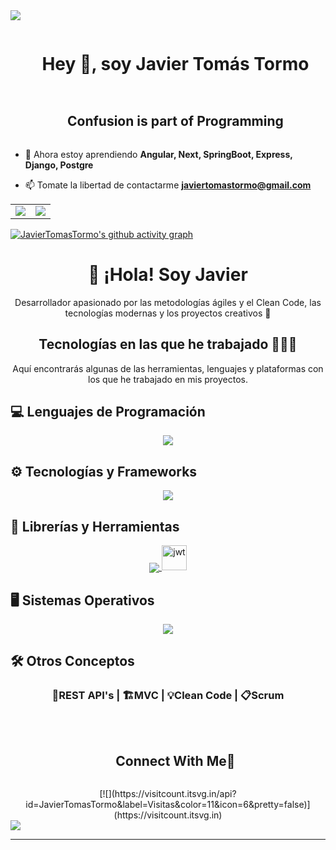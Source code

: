 
<div>
<!--horizontal divider(gradiant)-->
<img src="https://user-images.githubusercontent.com/73097560/115834477-dbab4500-a447-11eb-908a-139a6edaec5c.gif">

<!--h1 without bottom border-->
<div id="user-content-toc">
  <ul align="center">
    <summary><h1 style="display: inline-block">Hey 👋, soy Javier Tomás Tormo</h1></summary>
  </ul>
</div>


<!--h2 without bottom border-->
<div id="user-content-toc">
  <ul align="center">
    <summary><h2 style="display: inline-block">Confusion is part of Programming</h2></summary>
  </ul>
</div>


<!--Intro start-->
<!-- - 🔭 Ahora estoy aprendiendo **Prisma, TypeORM, Express, Angular 18** -->
- 🔭 Ahora estoy aprendiendo **Angular, Next, SpringBoot, Express, Django, Postgre**

- 📫 Tomate la libertad de contactarme **javiertomastormo@gmail.com**



<!--- stats & Trophy (start) -->
<p align="center">
  <!--- stats (start) -->
<table align="center">
<tr border="none">
<td width="50%" align="center">
  
  <!-- <img  align="center"  src="https://github-readme-stats.vercel.app/api?username=JavierTomasTormo&theme=dark&show_icons=true&count_private=true" /> -->
  <img align="center" src="https://github-readme-stats.vercel.app/api?username=JavierTomasTormo&show_icons=true&theme=dracula"/>
  <br/>
  <!-- <img  title="🔥 Get streak stats for your profile at git.io/streak-stats" alt="Mark streak" src="https://github-readme-streak-stats.herokuapp.com/?user=JavierTomasTormo&theme=dark&hide_border=false" /> -->
</td>

<td width="50%" align="center">

  <!-- <img  align="center"  src="https://github-readme-stats.anuraghazra1.vercel.app/api/top-langs/?username=JavierTomasTormo&theme=dracula&hide_border=false&no-bg=true&no-frame=true&langs_count=20"/> -->
  <img align="center" src="https://github-readme-stats.vercel.app/api/top-langs/?username=JavierTomasTormo&layout=donut&theme=dracula"/>
  
  </td>
</tr>
</table>
<!--- stats (end) -->

<!--- activityGraph (start)
[![activity graph](https://github-readme-activity-graph.vercel.app/graph?username=JavierTomasTormo&theme=github-dark-dimmed&custom_title=Guilyx%20Activity%20Graph&hide_border=true)](https://github.com/ashutosh00710/github-readme-activity-graph) -->
<!--- ActivityGraph (end) -->

[![JavierTomasTormo's github activity graph](https://github-readme-activity-graph.vercel.app/graph?username=JavierTomasTormo)](https://github.com/JavierTomasTormo/github-readme-activity-graph)


</p>     

<!--- stats (end) -->












<!-- Encabezado principal sin borde inferior -->
<div align="center">
  <h1>👋 ¡Hola! Soy Javier</h1>
  <p>Desarrollador apasionado por las metodologías ágiles y el Clean Code, las tecnologías modernas y los proyectos creativos 🚀</p> 
</div>

<!-- Tecnologías principales -->
<h2 align="center">Tecnologías en las que he trabajado 👨🏻‍💻</h2>
<p align="center">Aquí encontrarás algunas de las herramientas, lenguajes y plataformas con los que he trabajado en mis proyectos.</p>

## 💻 Lenguajes de Programación
<p align="center">
    <a href="https://skillicons.dev">
        <img src="https://skillicons.dev/icons?i=js,ts,java,php,html,css,scss, md&perline=6&theme=light" />
    </a>
</p>

## ⚙️ Tecnologías y Frameworks
<p align="center">
    <a href="https://skillicons.dev">
        <img src="https://skillicons.dev/icons?i=spring,express,angular,django,nextjs,laravel,react,prisma,nodejs,postgres,mysql,mongodb,docker,git,github&perline=5&theme=light" />
    </a>
</p>

## 🔧 Librerías y Herramientas
<p align="center">
    <a href="https://skillicons.dev">
       <img align="center" src="https://skillicons.dev/icons?i=npm,postman,gradle,maven,pnpm,redis,redux,tailwind&perline=4&theme=light" />  <img src="https://img.icons8.com/emoji/48/000000/key-emoji.png" alt="jwt" width="40" height="40" target="_blank"/>
    </a>
</p>

## 🖥️ Sistemas Operativos
<p align="center">
    <a href="https://skillicons.dev">
        <img src="https://skillicons.dev/icons?i=linux,windows,mint,bash,powershell&perline=6&theme=light" />
    </a>
</p>

## 🛠️ Otros Conceptos

   <b><h3 align="center">🚀REST API's  |  🏗️MVC  |  💡Clean Code  |  📋Scrum</h3></b><br/>










<!-- Connect with me -->
<!--h2 without bottom border-->
<div id="user-content-toc">
  <ul align="center">
    <a href="https://github.com/JavierTomasTormo" target="_blank" ><summary><h2 style="display: inline-block">Connect With Me🤝</h2></summary></a>
  </ul>
</div>

<!--icons and links
<p align="center">
<a href="https://github.com/JavierTomasTormo" target="_blank"><img align="center" src="https://user-images.githubusercontent.com/88904952/234979284-68c11d7f-1acc-4f0c-ac78-044e1037d7b0.png" alt="linkedin" height="50" width="50" /></a>
<a href="https://twitter.com/Javiertt_alb" target="_blank"><img align="center" src="https://user-images.githubusercontent.com/88904952/234980676-61bfb021-ecc8-48f7-88e6-34c1b06c4a58.png" alt="twitter" height="50" width="50" /></a> 
<a href="https://www.instagram.com/javiertt_03/" target="blank"><img align="center" src="https://user-images.githubusercontent.com/88904952/234981169-2dd1e58f-4b7e-468c-8213-034ba62156c3.png" alt="instagram" height="50" width="50" /></a>
<a href="#" target="blank"><img align="center" src="https://user-images.githubusercontent.com/88904952/234982627-019fd336-6248-453c-9b05-97c13fd1d207.png" alt="discord" height="50" width="50" /></a>
  
</p>
-->

<!--profile visit count-->
<div align="center">
    [![](https://visitcount.itsvg.in/api?id=JavierTomasTormo&label=Visitas&color=11&icon=6&pretty=false)](https://visitcount.itsvg.in)
</div>


<!--horizontal divider(gradiant)-->
<img src="https://user-images.githubusercontent.com/73097560/115834477-dbab4500-a447-11eb-908a-139a6edaec5c.gif">

----------------------------------------------------------------------
